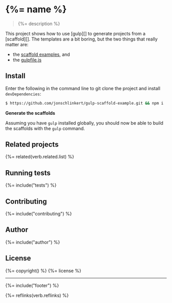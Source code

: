 # {%= name %}

> {%= description %}

This project shows how to use [gulp][] to generate projects from a [scaffold][]. The templates are a bit boring, but the two things that really matter are:

- the [scaffold examples](./scaffolds.js), and
- the [gulpfile.js](./gulpfile.js)

## Install

Enter the following in the command line to git clone the project and install `devDependencies`:

```sh
$ https://github.com/jonschlinkert/gulp-scaffold-example.git && npm i
```

**Generate the scaffolds**

Assuming you have `gulp` installed globally, you should now be able to build the scaffolds with the `gulp` command.

## Related projects
{%= related(verb.related.list) %}  

## Running tests
{%= include("tests") %}

## Contributing
{%= include("contributing") %}

## Author
{%= include("author") %}

## License
{%= copyright() %}
{%= license %}

***

{%= include("footer") %}

{%= reflinks(verb.reflinks) %}
